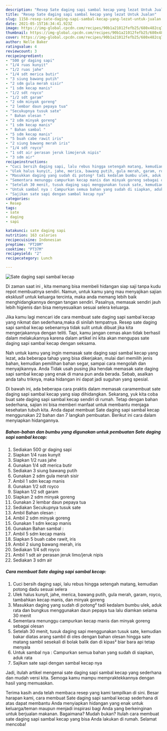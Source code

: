```yaml
---
description: "Resep Sate daging sapi sambal kecap yang lezat Untuk Jualan"
title: "Resep Sate daging sapi sambal kecap yang lezat Untuk Jualan"
slug: 1158-resep-sate-daging-sapi-sambal-kecap-yang-lezat-untuk-jualan
date: 2021-05-15T16:34:41.923Z
image: https://img-global.cpcdn.com/recipes/90b1a21012fefb25/680x482cq70/sate-daging-sapi-sambal-kecap-foto-resep-utama.jpg
thumbnail: https://img-global.cpcdn.com/recipes/90b1a21012fefb25/680x482cq70/sate-daging-sapi-sambal-kecap-foto-resep-utama.jpg
cover: https://img-global.cpcdn.com/recipes/90b1a21012fefb25/680x482cq70/sate-daging-sapi-sambal-kecap-foto-resep-utama.jpg
author: Nelle Baker
ratingvalue: 4
reviewcount: 3
recipeingredient:
- "500 gr daging sapi"
- "1/4 ruas kunyit"
- "1/2 ruas jahe"
- "1/4 sdt merica butir"
- "3 siung bawang putih"
- "2 sdm gula merah sisir"
- "1 sdm kecap manis"
- "1/2 sdt royco"
- "1/2 sdt garam"
- "2 sdm minyak goreng"
- "2 lembar daun pepaya tua"
- "Secukupnya tusuk sate"
- " Bahan olesan "
- "2 sdm minyak goreng"
- "1 sdm kecap manis"
- " Bahan sambal "
- "5 sdm kecap manis"
- "5 buah cabe rawit iris"
- "2 siung bawang merah iris"
- "1/4 sdt royco"
- "1 sdt air perasan jeruk limojeruk nipis"
- "3 sdm air"
recipeinstructions:
- "Cuci bersih daging sapi, lalu rebus hingga setengah matang, kemudian potong dadu sesuai selera"
- "Ulek halus kunyit, jahe, merica, bawang putih, gula merah, garam, royco, tambahkan kecap manis, dan minyak goreng"
- "Masukkan daging yang sudah di potong² tadi kedalam bumbu ulek, aduk rata dan bungkus menggunakan daun pepaya tua lalu diamkan selama 30 menit"
- "Sementara menunggu campurkan kecap manis dan minyak goreng sebagai olesan"
- "Setelah 30 menit, tusuk daging sapi menggunakan tusuk sate, kemudian bakar diatas arang sambil di oles dengan bahan olesan hingga sate matang sambil sesekali di bolak balik dan di kipas² biar bara api tetap menyala"
- "Untuk sambal nya : Campurkan semua bahan yang sudah di siapkan, aduk rata"
- "Sajikan sate sapi dengan sambal kecap nya"
categories:
- Resep
tags:
- sate
- daging
- sapi

katakunci: sate daging sapi 
nutrition: 163 calories
recipecuisine: Indonesian
preptime: "PT20M"
cooktime: "PT37M"
recipeyield: "2"
recipecategory: Lunch

---
```



![Sate daging sapi sambal kecap](https://img-global.cpcdn.com/recipes/90b1a21012fefb25/680x482cq70/sate-daging-sapi-sambal-kecap-foto-resep-utama.jpg)

Di zaman  saat ini , kita memang bisa membeli hidangan siap saji tanpa kudu repot membuatnya sendiri. Namun, untuk kamu yang mau menyajikan sajian eksklusif untuk keluarga tercinta, maka anda memang lebih baik menghidangkannya dengan tangan sendiri. Pasalnya, memasak sendiri jauh lebih higienis dan bisa menyesuaikan sesuai selera keluarga.

Jika kamu lagi mencari ide cara membuat sate daging sapi sambal kecap yang nikmat dan sederhana,maka di sinilah tempatnya. Resep sate daging sapi sambal kecap  sebenarnya tidak sulit untuk dibuat jika kita mengerjakannya dengan teliti. Tapi, kamu jangan cemas akan tidak berhasil dalam melakukannya 
karena dalam artikel ini kita akan mengupas sate daging sapi sambal kecap dengan seksama.  



Nah untuk kamu yang ingin memasak sate daging sapi sambal kecap yang lezat, ada beberapa tahap yang bisa dikerjakan, mulai dari memilih jenis bahan, kemudian pemilihan bahan segar, sampai cara mengolah dan menyajikannya. Anda Tidak usah pusing jika hendak memasak sate daging sapi sambal kecap yang enak di mana pun anda berada. Sebab, asalkan anda  tahu triknya, maka hidangan ini dapat jadi suguhan yang spesial.

Di bawah ini, ada beberapa cara praktis  dalam memasak caramembuat sate daging sapi sambal kecap yang siap dihidangkan. Sekarang, yuk kita coba buat sate daging sapi sambal kecap sendiri di rumah. Tetap dengan bahan sederhana, sajian ini bisa memberi manfaat untuk membantu menjaga kesehatan tubuh kita. Anda dapat membuat Sate daging sapi sambal kecap menggunakan 22 bahan dan 7 langkah pembuatan. Berikut ini cara dalam menyiapkan hidangannya.

<!--inarticleads1-->

##### Bahan-bahan dan bumbu yang digunakan untuk pembuatan Sate daging sapi sambal kecap:

1. Sediakan 500 gr daging sapi
1. Siapkan 1/4 ruas kunyit
1. Siapkan 1/2 ruas jahe
1. Gunakan 1/4 sdt merica butir
1. Sediakan 3 siung bawang putih
1. Gunakan 2 sdm gula merah sisir
1. Ambil 1 sdm kecap manis
1. Gunakan 1/2 sdt royco
1. Siapkan 1/2 sdt garam
1. Siapkan 2 sdm minyak goreng
1. Gunakan 2 lembar daun pepaya tua
1. Sediakan Secukupnya tusuk sate
1. Ambil  Bahan olesan :
1. Ambil 2 sdm minyak goreng
1. Gunakan 1 sdm kecap manis
1. Gunakan  Bahan sambal :
1. Ambil 5 sdm kecap manis
1. Siapkan 5 buah cabe rawit, iris
1. Ambil 2 siung bawang merah, iris
1. Sediakan 1/4 sdt royco
1. Ambil 1 sdt air perasan jeruk limo/jeruk nipis
1. Sediakan 3 sdm air




<!--inarticleads2-->

##### Cara membuat Sate daging sapi sambal kecap:

1. Cuci bersih daging sapi, lalu rebus hingga setengah matang, kemudian potong dadu sesuai selera
1. Ulek halus kunyit, jahe, merica, bawang putih, gula merah, garam, royco, tambahkan kecap manis, dan minyak goreng
1. Masukkan daging yang sudah di potong² tadi kedalam bumbu ulek, aduk rata dan bungkus menggunakan daun pepaya tua lalu diamkan selama 30 menit
1. Sementara menunggu campurkan kecap manis dan minyak goreng sebagai olesan
1. Setelah 30 menit, tusuk daging sapi menggunakan tusuk sate, kemudian bakar diatas arang sambil di oles dengan bahan olesan hingga sate matang sambil sesekali di bolak balik dan di kipas² biar bara api tetap menyala
1. Untuk sambal nya : Campurkan semua bahan yang sudah di siapkan, aduk rata
1. Sajikan sate sapi dengan sambal kecap nya




Jadi, itulah artikel mengenai  sate daging sapi sambal kecap  yang sederhana dan mudah versi kita. Semoga kamu mampu mempraktekkannya dengan hasil yang memuaskan. 

Terima kasih anda telah membaca resep yang kami tampilkan di sini. Besar harapan kami, cara membuat  Sate daging sapi sambal kecap sederhana di atas dapat membantu Anda menyiapkan hidangan yang enak untuk keluarga/teman maupun menjadi inspirasi bagi Anda yang berkeinginan untuk berjualan makanan. Bagaimana? Mudah bukan? Itulah cara membuat sate daging sapi sambal kecap yang bisa Anda lakukan di rumah. Selamat mencoba!

